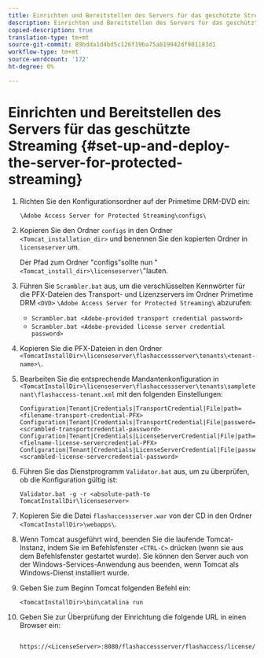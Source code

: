 ```yaml
---
title: Einrichten und Bereitstellen des Servers für das geschützte Streaming
description: Einrichten und Bereitstellen des Servers für das geschützte Streaming
copied-description: true
translation-type: tm+mt
source-git-commit: 89bdda1d4bd5c126f19ba75a819942df901183d1
workflow-type: tm+mt
source-wordcount: '172'
ht-degree: 0%

---
```



# Einrichten und Bereitstellen des Servers für das geschützte Streaming {#set-up-and-deploy-the-server-for-protected-streaming}

1. Richten Sie den Konfigurationsordner auf der Primetime DRM-DVD ein:

   `\Adobe Access Server for Protected Streaming\configs\`
1. Kopieren Sie den Ordner `configs` in den Ordner `<Tomcat_installation_dir>` und benennen Sie den kopierten Ordner in `licenseserver` um.

   Der Pfad zum Ordner &quot;configs&quot;sollte nun &quot;`<Tomcat_install_dir>\licenseserver\`&quot;lauten.
1. Führen Sie `Scrambler.bat` aus, um die verschlüsselten Kennwörter für die PFX-Dateien des Transport- und Lizenzservers im Ordner Primetime DRM `<DVD>` `\Adobe Access Server for Protected Streaming\` abzurufen:

   * `Scrambler.bat <Adobe-provided transport credential password>`
   * `Scrambler.bat <Adobe-provided license server credential password>`

1. Kopieren Sie die PFX-Dateien in den Ordner `<TomcatInstallDir>\licenseserver\flashaccessserver\tenants\<tenant-name>\`.
1. Bearbeiten Sie die entsprechende Mandantenkonfiguration in `<TomcatInstallDir>\licenseserver\flashaccessserver\tenants\sampletenant\flashaccess-tenant.xml` mit den folgenden Einstellungen:

   ```
   Configuration|Tenant|Credentials|TransportCredential|File|path=<filename-transport-credential-PFX> 
   Configuration|Tenant|Credentials|TransportCredential|File|password=<scrambled-transportcredential-password> 
   Configuration|Tenant|Credentials|LicenseServerCredential|File|path=<fielname-license-servercredential-PFX> 
   Configuration|Tenant|Credentials|LicenseServerCredential|File|password=<scrambled-license-servercredential-password>
   ```

1. Führen Sie das Dienstprogramm `Validator.bat` aus, um zu überprüfen, ob die Konfiguration gültig ist:

   ```
   Validator.bat -g -r <absolute-path-to TomcatInstallDir\licenseserver>
   ```

1. Kopieren Sie die Datei `flashaccessserver.war` von der CD in den Ordner `<TomcatInstallDir>\webapps\`.
1. Wenn Tomcat ausgeführt wird, beenden Sie die laufende Tomcat-Instanz, indem Sie im Befehlsfenster `<CTRL-C>` drücken (wenn sie aus dem Befehlsfenster gestartet wurde). Sie können den Server auch von der Windows-Services-Anwendung aus beenden, wenn Tomcat als Windows-Dienst installiert wurde.
1. Geben Sie zum Beginn Tomcat folgenden Befehl ein:

   ```
   <TomcatInstallDir>\bin\catalina run
   ```

1. Geben Sie zur Überprüfung der Einrichtung die folgende URL in einen Browser ein:

   ```
    https://<LicenseServer>:8080/flashaccessserver/flashaccess/license/v2
   ```

